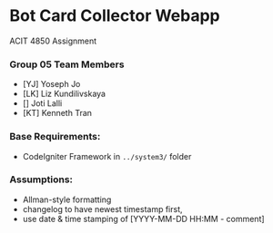 # Bot Card Collector Webapp
ACIT 4850 Assignment

### Group 05 Team Members

* [YJ] Yoseph  Jo
* [LK] Liz     Kundilivskaya 
* [] Joti    Lalli
* [KT] Kenneth Tran

### Base Requirements:
* CodeIgniter Framework in `../system3/` folder

### Assumptions:
* Allman-style formatting
* changelog to have newest timestamp first,
* use date & time stamping of [YYYY-MM-DD HH:MM - comment]
